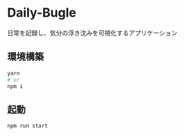 # Daily-Bugle

日常を記録し、気分の浮き沈みを可視化するアプリケーション

## 環境構築

```bash
yarn
# or
npm i
```

## 起動

```zsh
npm run start
```
